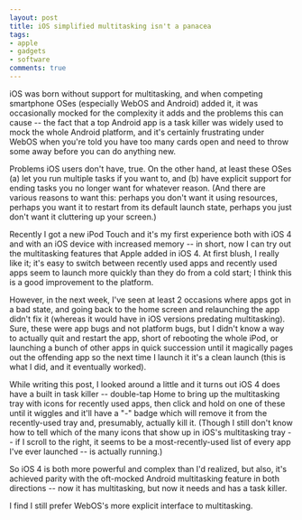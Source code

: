 ```yaml
---
layout: post
title: iOS simplified multitasking isn't a panacea
tags:
- apple
- gadgets
- software
comments: true
---
```

iOS was born without support for multitasking, and when competing smartphone
OSes (especially WebOS and Android) added it, it was occasionally mocked for
the complexity it adds and the problems this can cause -- the fact that a top
Android app is a task killer was widely used to mock the whole Android
platform, and it's certainly frustrating under WebOS when you're told you have
too many cards open and need to throw some away before you can do anything
new.

Problems iOS users don't have, true. On the other hand, at least these OSes
(a) let you run multiple tasks if you want to, and (b) have explicit support
for ending tasks you no longer want for whatever reason. (And there are
various reasons to want this: perhaps you don't want it using resources,
perhaps you want it to restart from its default launch state, perhaps you just
don't want it cluttering up your screen.)

Recently I got a new iPod Touch and it's my first experience both with iOS 4
and with an iOS device with increased memory -- in short, now I can try out
the multitasking features that Apple added in iOS 4. At first blush, I really
like it; it's easy to switch between recently used apps and recently used apps
seem to launch more quickly than they do from a cold start; I think this is a
good improvement to the platform.

However, in the next week, I've seen at least 2 occasions where apps got in a
bad state, and going back to the home screen and relaunching the app didn't
fix it (whereas it would have in iOS versions predating multitasking). Sure,
these were app bugs and not platform bugs, but I didn't know a way to actually
quit and restart the app, short of rebooting the whole iPod, or launching a
bunch of other apps in quick succession until it magically pages out the
offending app so the next time I launch it it's a clean launch (this is what I
did, and it eventually worked).

While writing this post, I looked around a little and it turns out iOS 4 does
have a built in task killer -- double-tap Home to bring up the multitasking
tray with icons for recently used apps, then click and hold on one of these
until it wiggles and it'll have a "-" badge which will remove it from the
recently-used tray and, presumably, actually kill it. (Though I still don't
know how to tell which of the many icons that show up in iOS's multitasking
tray -- if I scroll to the right, it seems to be a most-recently-used list of
every app I've ever launched -- is actually running.)

So iOS 4 is both more powerful and complex than I'd realized, but also, it's
achieved parity with the oft-mocked Android multitasking feature in both
directions -- now it has multitasking, but now it needs and has a task killer.

I find I still prefer WebOS's more explicit interface to multitasking.

